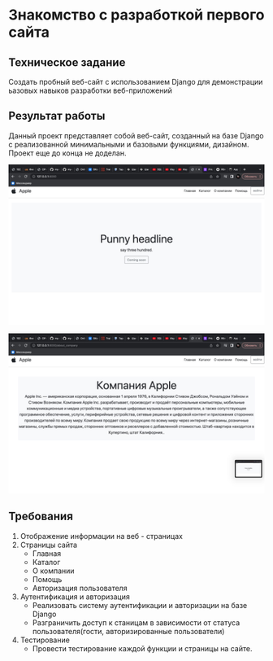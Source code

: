 # Знакомство с разработкой первого сайта

## Техническое задание

Создать пробный веб-сайт с использованием Django для демонстрации ьазовых навыков разработки веб-приложений

## Результат работы

Данный проект представляет собой веб-сайт, созданный на базе Django с реализованной минимальными и базовыми функциями, дизайном. Проект еще до конца не доделан.

![home_page](./public/home_page.jpg)

![about_company](./public/about_company.jpg)

## Требования

1. Отображение информации на веб - страницах
2. Страницы сайта
   - Главная
   - Каталог
   - О компании
   - Помощь
   - Авторизация пользователя
3. Аутентификация и авторизация
   - Реализовать систему аутентификации и авторизации на базе Django
   - Разграничить доступ к станицам в зависимости от статуса пользователя(гости, авторизированные пользователи)
4. Тестирование
   - Провести тестирование каждой функции и страницы на сайте.
